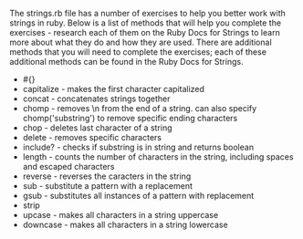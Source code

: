 The strings.rb file has a number of exercises to help you better work with strings in ruby.  Below is a list of methods that will help you complete the exercises - research each of them on the Ruby Docs for Strings to learn more about what they do and how they are used.  There are additional methods that you will need to complete the exercises; each of these additional methods can be found in the Ruby Docs for Strings.

* #{}
* capitalize - makes the first character capitalized
* concat - concatenates strings together
* chomp - removes \n from the end of a string. can also specify chomp('substring') to remove specific ending characters
* chop - deletes last character of a string
* delete - removes specific characters
* include? - checks if substring is in string and returns boolean
* length - counts the number of characters in the string, including spaces and escaped characters
* reverse - reverses the caracters in the string
* sub - substitute a pattern with a replacement
* gsub - substitutes all instances of a pattern with replacement
* strip
* upcase - makes all characters in a string uppercase
* downcase - makes all characters in a string lowercase
